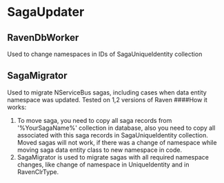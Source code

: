 # SagaUpdater

## RavenDbWorker
Used to change namespaces in IDs of SagaUniqueIdentity collection

## SagaMigrator
Used to migrate NServiceBus sagas, including cases when data entity namespace was updated.
Tested on 1,2 versions of Raven
####How it works:
1. To move saga, you need to copy all saga records from '%YourSagaName%' collection in database, also you need to copy all associated with this saga records in SagaUniqueIdentity collection.
	Moved sagas will not work, if there was a change of namespace while moving saga data entity class to new namespace in code.
2. SagaMigrator is used to migrate sagas with all required namespace changes, like change of namespace in UniqueIdentity and in RavenClrType.
